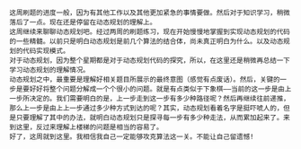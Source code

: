     这周刷题的进度一般，因为有其他工作以及其他更加紧急的事情要做。然后对于知识学习，稍微落后了一点。现在还是停留在动态规划的理解上。
    这周继续来聊聊动态规划吧。经过两周的刷题练习，现在开始慢慢地掌握到实现动态规划的代码的一些精髓。以前只是明白动态规划是前几个算法的结合体，尚未真正明白为什么。以及动态规划的代码实现模式。
    对于动态规划，因为整个星期都是对于动态规划代码的探究，所以，在这里还是稍微再总结一下学习动态规划的理解情况。
    动态规划之中，最重要是理解好相关题目所展示的最终意图（感觉有点废话）。然后，关键的一步是要好好将整个问题分解成一个个很小的问题。就是有点类似于下象棋——当前的这一步是由上一步所决定的。我们需要明白的是，上一步走到这一步有多少种路径呢？然后再继续往前递推，那么上一步是由上上一步通过多少种方式到达的呢？其实，动态规划看着名字是挺吓唬人的，但是只要理解了其中的办法，就明白动态规划只是探寻每一步有多少种走法，从而累加起来了。来到这里，反过来理解上楼梯的问题是相当的容易了。
    好了，这周就到这里。我相信我自己一定能够攻克算法这一关。不能让自己留遗憾!
